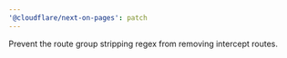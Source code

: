 ```yaml
---
'@cloudflare/next-on-pages': patch
---
```


Prevent the route group stripping regex from removing intercept routes.
